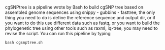 cgSNPtree is a pipeline wrote by Bash to build cgSNP tree based on assembled genome sequences using snippy - gubbins - fasttree, the only thing you need to do is define the reference sequence and output dir, or if you want to do this use different data such as fastq, or you want to build the phylogenetic tree using other tools such as raxml, iq-tree, you may need to revise the script.
You can run this pipeline by typing 
``` shell
bash cgsnptree.sh
```
